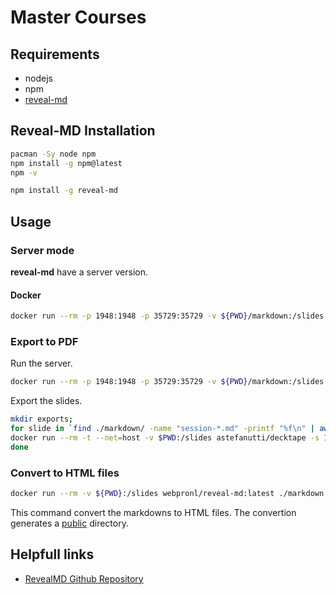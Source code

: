 # Master Courses

## Requirements

- nodejs
- npm
- [reveal-md](https://github.com/webpro/reveal-md)

## Reveal-MD Installation

```bash
pacman -Sy node npm
npm install -g npm@latest
npm -v

npm install -g reveal-md
```

## Usage

### Server mode

**reveal-md** have a server version.

#### Docker

```bash
docker run --rm -p 1948:1948 -p 35729:35729 -v ${PWD}/markdown:/slides webpronl/reveal-md:latest ./ --watch --css ./style.css --listing-template ./listing.html --config reveal.json
```

### Export to PDF

Run the server.

```bash
docker run --rm -p 1948:1948 -p 35729:35729 -v ${PWD}/markdown:/slides webpronl/reveal-md:latest ./ --watch --css ./style.css --listing-template ./listing.html --config reveal.json
```

Export the slides.

```bash
mkdir exports;
for slide in `find ./markdown/ -name "session-*.md" -printf "%f\n" | awk -F'.' '{print $1}'`; do
docker run --rm -t --net=host -v $PWD:/slides astefanutti/decktape -s 1024x1024 "http://localhost:1948/${slide}.md#/" ./exports/${slide}.pdf;
done
```

### Convert to HTML files

```bash
docker run --rm -v ${PWD}:/slides webpronl/reveal-md:latest ./markdown --static public/ --static-dirs=markdown/img/ --css markdown/style.css --listing-template markdown/listing.html
```

This command convert the markdowns to HTML files.
The convertion generates a [public](public/) directory.

## Helpfull links

- [RevealMD Github Repository](https://github.com/webpro/reveal-md)
